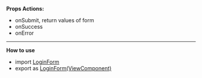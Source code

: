 <p>
<b>Props Actions:</b>
<ul>
<li>onSubmit, return values of form</li>
<li>onSuccess</li>
<li>onError</li>
</ul>
</p>
<p>
<hr />
<b>How to use</b>
<p>
<ul>
<li>import <u>LoginForm</u></li>
<li>export as <u>LoginForm(ViewComponent)</u></li>
</ul>
</p>
</p>
